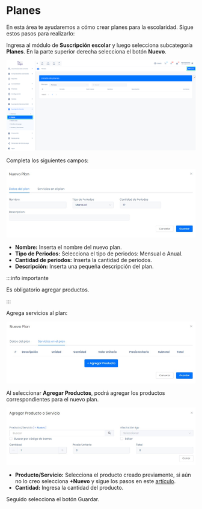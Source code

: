 # Planes

En esta área te ayudaremos a cómo crear planes para la escolaridad. Sigue estos pasos para realizarlo:

Ingresa al módulo de **Suscripción escolar** y luego selecciona subcategoría **Planes**. En la parte superior derecha selecciona el botón **Nuevo**.

![Alt text](img/nuevoplan1.jpg)

Completa los siguientes campos:

![Alt text](img/nuevoplan.jpg)

* **Nombre:** Inserta el nombre del nuevo plan.
* **Tipo de Periodos:** Selecciona el tipo de periodos: Mensual o Anual.
* **Cantidad de periodos:** Inserta la cantidad de periodos.
* **Descripción:** Inserta una pequeña descripción del plan.

:::info importante

Es obligatorio agregar productos.

:::

Agrega servicios al plan:

![Alt text](img/nuevoplan2.jpg)

Al seleccionar **Agregar Productos**, podrá agregar los productos correspondientes para el nuevo plan.

![Alt text](img/nuevoplan3.jpg)

* **Producto/Servicio:** Selecciona el producto creado previamente, si aún no lo creo selecciona **+Nuevo** y sigue los pasos en este [artículo](#).
* **Cantidad:** Ingresa la cantidad del producto.

Seguido selecciona el botón Guardar.